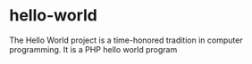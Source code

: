 # hello-world
The Hello World project is a time-honored tradition in computer programming.
It is a PHP hello world program

